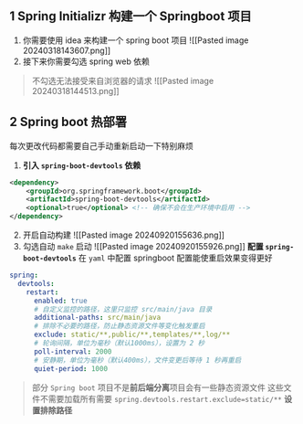 ## 1 Spring Initializr 构建一个 Springboot 项目
1. 你需要使用 idea 来构建一个 spring boot 项目
![[Pasted image 20240318143607.png]] 
2. 接下来你需要勾选 spring web 依赖 
> 不勾选无法接受来自浏览器的请求
![[Pasted image 20240318144513.png]] 

## 2 Spring boot 热部署
每次更改代码都需要自己手动重新启动一下特别麻烦
1. **引入 `spring-boot-devtools` 依赖**
```xml
<dependency>
    <groupId>org.springframework.boot</groupId>
    <artifactId>spring-boot-devtools</artifactId>
    <optional>true</optional> <!-- 确保不会在生产环境中启用 -->
</dependency>

```
2. 开启自动构建
![[Pasted image 20240920155636.png]]
3. 勾选自动 `make` 启动
![[Pasted image 20240920155926.png]]
**配置 `spring-boot-devtools`**
在 `yaml` 中配置 springboot 配置能使重启效果变得更好
```yaml
spring:  
  devtools:  
    restart:  
      enabled: true  
      # 自定义监控的路径，这里只监控 src/main/java 目录  
      additional-paths: src/main/java  
      # 排除不必要的路径，防止静态资源文件等变化触发重启  
      exclude: static/**,public/**,templates/**,log/**
      # 轮询间隔，单位为毫秒（默认1000ms），设置为 2 秒  
      poll-interval: 2000  
      # 安静期，单位为毫秒（默认400ms），文件变更后等待 1 秒再重启  
      quiet-period: 1000
```
> 部分 `Spring boot` 项目不是**前后端分离**项目会有一些静态资源文件
> 这些文件不需要加载所有需要 `spring.devtools.restart.exclude=static/**` **设置排除路径**